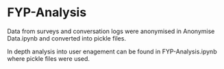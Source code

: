 # FYP-Analysis

Data from surveys and conversation logs were anonymised in Anonymise Data.ipynb and converted into pickle files.

In depth analysis into user enagement can be found in FYP-Analysis.ipynb where pickle files were used.
